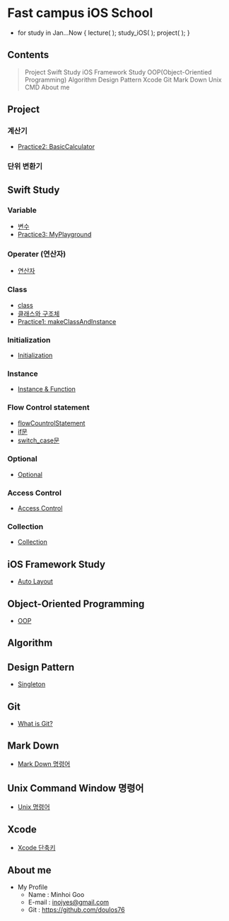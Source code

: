 # Fast campus __iOS__ School #

- for study in Jan...Now { lecture( ); study_iOS( ); project( ); }

## Contents ##

> Project
> Swift Study
> iOS Framework Study
> OOP(Object-Orientied Programming)
> Algorithm
> Design Pattern
> Xcode
> Git
> Mark Down
> Unix CMD
> About me

## Project ##

### 계산기 ###

* [Practice2: BasicCalculator](/Practice/BasicCalculator/BasicCalculator.md "Practice2: BasicCalculator")

### 단위 변환기 ###


## Swift Study ##

### Variable ###

* [변수](Practice/Variable.md "변수")
* [Practice3: MyPlayground](/Practice/MyPlayground/VariablesAndFunction.md "Practice3: VariablesAndFunction")

### Operater (연산자) ###

* [연산자](Practice/operator.md "연산자")

### Class ###
* [class](Class/class.md "class")
* [클래스와 구조체](Practice/classAndStructure.md "클래스와 구조체")   
* [Practice1: makeClassAndInstance](/Practice/FunctionTest/ClassAndInstanceMake.md "Practice1: makeClassAndInstance")

### Initialization ###

* [Initialization](Practice/Initialization.md "Initialization")

### Instance ###

* [Instance & Function](Practice/functionPractice.md "Instance & Function")
 
### Flow Control statement ###

* [flowCountrolStatement](Practice/flowCountrolStatement.md "flowCountrolStatement")
* [if문](/Practice/if_Statement.md "if문")
* [switch_case문](/Practice/switchcase.md "switch_case문")

### Optional ###
* [Optional](Practice/Optional.md "Optional")

### Access Control ###
* [Access Control](Practice/AccessControl.md "Access Control")

### Collection ###
* [Collection](Practice/CollectionType.md "Collection")



## iOS Framework Study ##

* [Auto Layout](/Class/Lecture_AutoLayout.md "Auto Layout")

## Object-Oriented Programming ##

* [OOP](/Class/oopbasic.md "OOP")
 
## Algorithm ##


## Design Pattern ##

* [Singleton](/Class/DesignPattern-Singleton.md "Singleton") 

## Git ##

* [What is Git?](/Class/Git_SelfStudy.pdf "What is Git?")

## Mark Down ##

* [Mark Down 명령어](Class/MarkdownGrammar.md "Mark Down 명령어")


## Unix Command Window 명령어 ##

* [Unix 명령어](Class/unixCommand.md "Unix 명령어")

## Xcode ##

 * [Xcode 단축키](Class/xcodeshortcut.md "Xcode 단축키")

## About me ##

* My Profile
  + Name : Minhoi Goo
  + E-mail : <inojyes@gmail.com>
  + Git : <https://github.com/doulos76>
 


